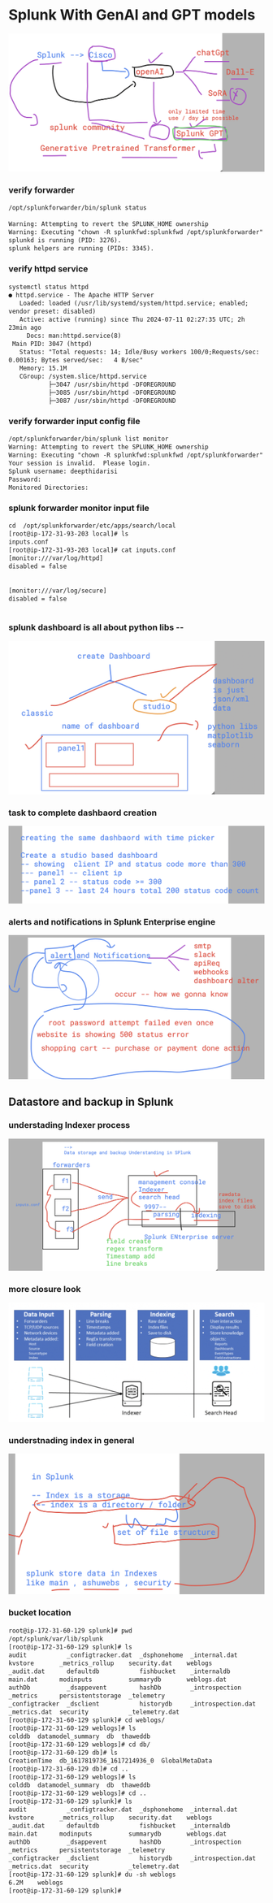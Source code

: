 # Splunk With GenAI and GPT models 

<img src="splunkgpt.png">

### verify forwarder 

```
/opt/splunkforwarder/bin/splunk status

Warning: Attempting to revert the SPLUNK_HOME ownership
Warning: Executing "chown -R splunkfwd:splunkfwd /opt/splunkforwarder"
splunkd is running (PID: 3276).
splunk helpers are running (PIDs: 3345).

```

### verify httpd service 

```
systemctl status httpd 
● httpd.service - The Apache HTTP Server
   Loaded: loaded (/usr/lib/systemd/system/httpd.service; enabled; vendor preset: disabled)
   Active: active (running) since Thu 2024-07-11 02:27:35 UTC; 2h 23min ago
     Docs: man:httpd.service(8)
 Main PID: 3047 (httpd)
   Status: "Total requests: 14; Idle/Busy workers 100/0;Requests/sec: 0.00163; Bytes served/sec:   4 B/sec"
   Memory: 15.1M
   CGroup: /system.slice/httpd.service
           ├─3047 /usr/sbin/httpd -DFOREGROUND
           ├─3085 /usr/sbin/httpd -DFOREGROUND
           ├─3087 /usr/sbin/httpd -DFOREGROUND
```

### verify forwarder input config file 

```
/opt/splunkforwarder/bin/splunk list monitor
Warning: Attempting to revert the SPLUNK_HOME ownership
Warning: Executing "chown -R splunkfwd:splunkfwd /opt/splunkforwarder"
Your session is invalid.  Please login.
Splunk username: deepthidarisi
Password: 
Monitored Directories:

```

### splunk forwarder monitor input file 

```
cd  /opt/splunkforwarder/etc/apps/search/local
[root@ip-172-31-93-203 local]# ls
inputs.conf
[root@ip-172-31-93-203 local]# cat inputs.conf 
[monitor:///var/log/httpd]
disabled = false


[monitor:///var/log/secure]
disabled = false


```

### splunk dashboard is all about python libs -- 

<img src="pylib.png">

### task to  complete dashbaord creation 

<img src="dasht.png">

### alerts and notifications in Splunk Enterprise engine 

<img src="alert.png">


## Datastore and backup in Splunk 

### understading Indexer process 

<img src="index1.png">

### more closure look 

<img src="look1.png">

### understnading index in general 

<img src="store1.png">

### bucket location 

```
root@ip-172-31-60-129 splunk]# pwd
/opt/splunk/var/lib/splunk
[root@ip-172-31-60-129 splunk]# ls
audit           _configtracker.dat  _dsphonehome  _internal.dat       kvstore       _metrics_rollup    security.dat    weblogs
_audit.dat      defaultdb           fishbucket    _internaldb         main.dat      modinputs          summarydb       weblogs.dat
authDb          _dsappevent         hashDb        _introspection      _metrics      persistentstorage  _telemetry
_configtracker  _dsclient           historydb     _introspection.dat  _metrics.dat  security           _telemetry.dat
[root@ip-172-31-60-129 splunk]# cd weblogs/
[root@ip-172-31-60-129 weblogs]# ls
colddb  datamodel_summary  db  thaweddb
[root@ip-172-31-60-129 weblogs]# cd db/
[root@ip-172-31-60-129 db]# ls
CreationTime  db_1617819736_1617214936_0  GlobalMetaData
[root@ip-172-31-60-129 db]# cd ..
[root@ip-172-31-60-129 weblogs]# ls
colddb  datamodel_summary  db  thaweddb
[root@ip-172-31-60-129 weblogs]# cd ..
[root@ip-172-31-60-129 splunk]# ls
audit           _configtracker.dat  _dsphonehome  _internal.dat       kvstore       _metrics_rollup    security.dat    weblogs
_audit.dat      defaultdb           fishbucket    _internaldb         main.dat      modinputs          summarydb       weblogs.dat
authDb          _dsappevent         hashDb        _introspection      _metrics      persistentstorage  _telemetry
_configtracker  _dsclient           historydb     _introspection.dat  _metrics.dat  security           _telemetry.dat
[root@ip-172-31-60-129 splunk]# du -sh weblogs
6.2M    weblogs
[root@ip-172-31-60-129 splunk]# 

```






